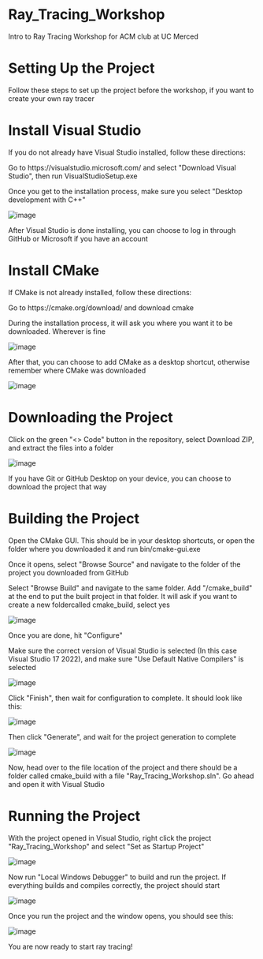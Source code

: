 # Ray_Tracing_Workshop
 Intro to Ray Tracing Workshop for ACM club at UC Merced

# Setting Up the Project
<p> Follow these steps to set up the project before the workshop, if you want to create your own ray tracer </p>

# Install Visual Studio
<p> If you do not already have Visual Studio installed, follow these directions: </p>
<p> Go to https://visualstudio.microsoft.com/ and select "Download Visual Studio", then run VisualStudioSetup.exe</p>

<p> Once you get to the installation process, make sure you select "Desktop development with C++" </p>

![image](https://drive.google.com/uc?export=view&id=1fFSGMovtMwt09WpiBKORRi0p2y2o-xqb)

<p> After Visual Studio is done installing, you can choose to log in through GitHub or Microsoft if you have an account </p>

# Install CMake
<p> If CMake is not already installed, follow these directions: </p>
<p> Go to https://cmake.org/download/ and download cmake </p>

<p> During the installation process, it will ask you where you want it to be downloaded. Wherever is fine </p>

![image](https://drive.google.com/uc?export=view&id=1fOBcfipNVsilY0_UnENMIBqTjXxIDEtp)

<p> After that, you can choose to add CMake as a desktop shortcut, otherwise remember where CMake was downloaded </p>

![image](https://drive.google.com/uc?export=view&id=1d4Ly2WZvmfV4lpo8kO1PMr7BU2zPGZnN)

# Downloading the Project
<p> Click on the green "<> Code" button in the repository, select Download ZIP, and extract the files into a folder </p>

![image](https://drive.google.com/uc?export=view&id=1HbqVs3_9Fgp_53rdUnzmCweSGYo0tAjE)

<p> If you have Git or GitHub Desktop on your device, you can choose to download the project that way </p>

# Building the Project
<p> Open the CMake GUI. This should be in your desktop shortcuts, or open the folder where you downloaded it and run bin/cmake-gui.exe </p>
<p> Once it opens, select "Browse Source" and navigate to the folder of the project you downloaded from GitHub </p>
<p> Select "Browse Build" and navigate to the same folder. Add "/cmake_build" at the end to put the built project in that folder. It will ask if you want to create a new foldercalled cmake_build, select yes </p>

![image](https://drive.google.com/uc?export=view&id=150RgTDN36iMxMrXClhtIy3AaDDHGU_91)

<p> Once you are done, hit "Configure" </p>
<p> Make sure the correct version of Visual Studio is selected (In this case Visual Studio 17 2022), and make sure "Use Default Native Compilers" is selected </p>

![image](https://drive.google.com/uc?export=view&id=1I6TgDNOC6UiQERuNNg5hMzJfCfnPOAN2)

<p> Click "Finish", then wait for configuration to complete. It should look like this: </p>

![image](https://drive.google.com/uc?export=view&id=1xAcjELaBymHErpjxA2fMgvwcVRP3K3Fc)

<p> Then click "Generate", and wait for the project generation to complete </p>

![image](https://drive.google.com/uc?export=view&id=1IsrtiTehEHWYZHnyzkZQlW5IYMGyBTxA)

<p> Now, head over to the file location of the project and there should be a folder called cmake_build with a file "Ray_Tracing_Workshop.sln". Go ahead and open it with Visual Studio </p>

# Running the Project
<p> With the project opened in Visual Studio, right click the project "Ray_Tracing_Workshop" and select "Set as Startup Project" </p>

![image](https://drive.google.com/uc?export=view&id=16mY4PHUmn-RnXhj9Eiwrd8quMbREZsKj)

<p> Now run "Local Windows Debugger" to build and run the project. If everything builds and compiles correctly, the project should start </p>

![image](https://drive.google.com/uc?export=view&id=1PtkmUHXAk9X8IaroemJNh4EBEC0ZMunW)

<p> Once you run the project and the window opens, you should see this: </p>

![image](https://drive.google.com/uc?export=view&id=1FQrkTMzAjb8hBALEdFNI24da0AI-36z_)

<p> You are now ready to start ray tracing! </p>

